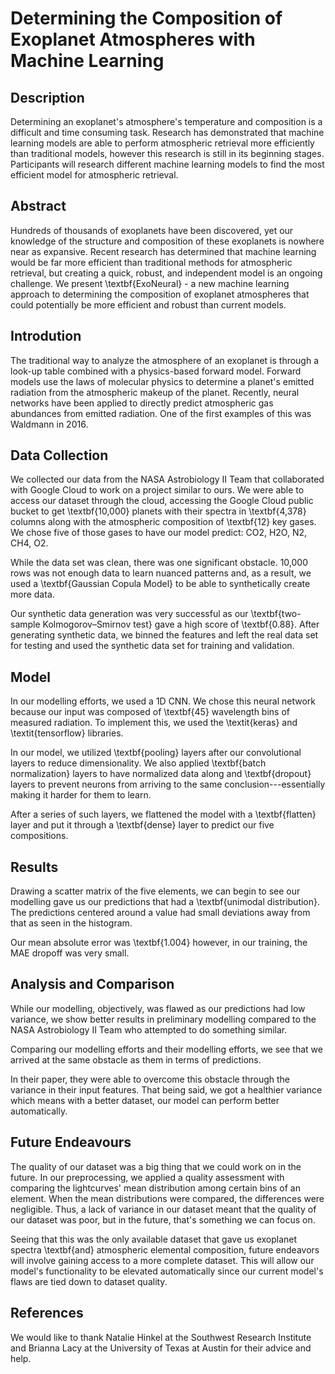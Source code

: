 # Determining the Composition of Exoplanet Atmospheres with Machine Learning

## Description
Determining an exoplanet's atmosphere's temperature and composition is a difficult and time consuming task. Research has demonstrated that machine learning models are able to perform atmospheric retrieval more efficiently than traditional models, however this research is still in its beginning stages. Participants will research different machine learning models to find the most efficient model for atmospheric retrieval.


## Abstract
Hundreds of thousands of exoplanets have been discovered, yet our knowledge of the structure and composition of these exoplanets is nowhere near as expansive. Recent research has determined that machine learning would be far more efficient than traditional methods for atmospheric retrieval, but creating a quick, robust, and independent model is an ongoing challenge. We present \textbf{ExoNeural} - a new machine learning approach to determining the composition of exoplanet atmospheres that could potentially be more efficient and robust than current models.

## Introdution
The traditional way to analyze the atmosphere of an exoplanet is through a look-up table combined with a physics-based forward model. Forward models use the laws of molecular physics to determine a planet's emitted radiation from the atmospheric makeup of the planet. Recently, neural networks have been applied to directly predict atmospheric gas abundances from emitted radiation. One of the first examples of this was Waldmann in 2016.

## Data Collection
We collected our data from the NASA Astrobiology II Team that collaborated with Google Cloud to work on a project similar to ours. We were able to access our dataset through the cloud, accessing the Google Cloud public bucket to get \textbf{10,000} planets with their spectra in \textbf{4,378} columns along with the atmospheric composition of \textbf{12} key gases. We chose five of those gases to have our model predict: CO2, H2O, N2, CH4, O2.

While the data set was clean, there was one significant obstacle. 10,000 rows was not enough data to learn nuanced patterns and, as a result, we used a \textbf{Gaussian Copula Model} to be able to synthetically create more data.

Our synthetic data generation was very successful as our \textbf{two-sample Kolmogorov–Smirnov test} gave a high score of \textbf{0.88}. After generating synthetic data, we binned the features and left the real data set for testing and used the synthetic data set for training and validation.

## Model

In our modelling efforts, we used a 1D CNN. We chose this neural network because our input was composed of \textbf{45} wavelength bins of measured radiation. To implement this, we used the \textit{keras} and \textit{tensorflow} libraries.
  
In our model, we utilized \textbf{pooling} layers after our convolutional layers to reduce dimensionality. We also applied \textbf{batch normalization} layers to have normalized data along and \textbf{dropout} layers to prevent neurons from arriving to the same conclusion---essentially making it harder for them to learn. 
  
After a series of such layers, we flattened the model with a \textbf{flatten} layer and put it through a \textbf{dense} layer to predict our five compositions.

## Results

Drawing a scatter matrix of the five elements, we can begin to see our modelling gave us our predictions that had a \textbf{unimodal distribution}. The predictions centered around a value had small deviations away from that as seen in the histogram.
   
Our mean absolute error was \textbf{1.004} however, in our training, the MAE dropoff was very small.

## Analysis and Comparison
While our modelling, objectively, was flawed as
our predictions had low variance, we show better results in preliminary modelling compared to the NASA Astrobiology II Team who attempted to do something similar.
 
Comparing our modelling efforts and their modelling efforts, we see that we arrived at the same obstacle as them in terms of predictions.

In their paper,  they were able to overcome this obstacle through the variance in their input features. That being said, we got a healthier variance which means with a better dataset, our model can perform better automatically.

## Future Endeavours

The quality of our dataset was a big thing that we could work on in the future. In our preprocessing, we applied a quality assessment with comparing the lightcurves' mean distribution among certain bins of an element. When the mean distributions were compared, the differences were negligible. Thus, a lack of variance in our dataset meant that the quality of our dataset was poor, but in the future, that's something we can focus on. 
  
Seeing that this was the only available dataset that gave us exoplanet spectra \textbf{and} atmospheric elemental composition, future endeavors will involve gaining access to a more complete dataset. This will allow our model's functionality to be elevated automatically since our current model's flaws are tied down to dataset quality.

## References

We would like to thank Natalie Hinkel at the Southwest Research Institute and Brianna Lacy at the University of Texas at Austin for their advice and help.